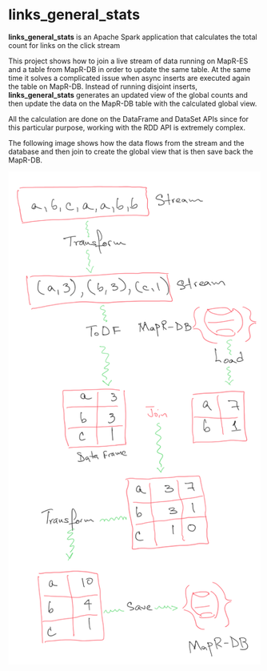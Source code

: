 # links_general_stats

**links_general_stats** is an Apache Spark application that calculates the total count for links on the click stream

This project shows how to join a live stream of data running on MapR-ES and a table from MapR-DB in order to update the same table. At the same time it solves a complicated issue when async inserts are executed again the table on MapR-DB. Instead of running disjoint inserts, **links_general_stats** generates an updated view of the global counts and then update the data on the MapR-DB table with the calculated global view. 

All the calculation are done on the DataFrame and DataSet APIs since for this particular purpose, working with the RDD API is extremely complex. 

The following image shows how the data flows from the stream and the database and then join to create the global view that is then save back the MapR-DB.

![](./architecture.PNG)
